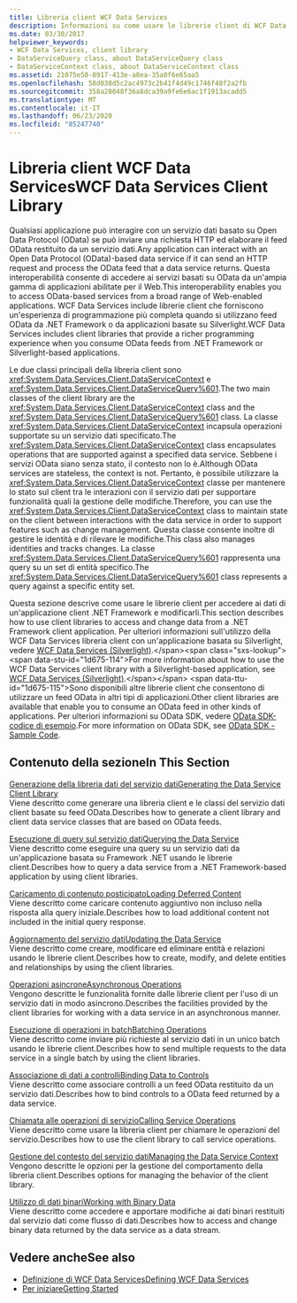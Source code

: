 ```yaml
---
title: Libreria client WCF Data Services
description: Informazioni su come usare le librerie client di WCF Data Services per accedere ai dati e modificarli da un'applicazione client .NET Framework.
ms.date: 03/30/2017
helpviewer_keywords:
- WCF Data Services, client library
- DataServiceQuery class, about DataServiceQuery class
- DataServiceContext class, about DataServiceContext class
ms.assetid: 21075e50-8917-413e-a8ea-35a0f6e65aa5
ms.openlocfilehash: 58d038d5c2ac4973c2b41f4d49c1746f48f2a2fb
ms.sourcegitcommit: 358a28048f36a8dca39a9fe6e6ac1f1913acadd5
ms.translationtype: MT
ms.contentlocale: it-IT
ms.lasthandoff: 06/23/2020
ms.locfileid: "85247740"
---
```

# <a name="wcf-data-services-client-library"></a><span data-ttu-id="1d675-103">Libreria client WCF Data Services</span><span class="sxs-lookup"><span data-stu-id="1d675-103">WCF Data Services Client Library</span></span>
<span data-ttu-id="1d675-104">Qualsiasi applicazione può interagire con un servizio dati basato su Open Data Protocol (OData) se può inviare una richiesta HTTP ed elaborare il feed OData restituito da un servizio dati.</span><span class="sxs-lookup"><span data-stu-id="1d675-104">Any application can interact with an Open Data Protocol (OData)-based data service if it can send an HTTP request and process the OData feed that a data service returns.</span></span> <span data-ttu-id="1d675-105">Questa interoperabilità consente di accedere ai servizi basati su OData da un'ampia gamma di applicazioni abilitate per il Web.</span><span class="sxs-lookup"><span data-stu-id="1d675-105">This interoperability enables you to access OData-based services from a broad range of Web-enabled applications.</span></span> <span data-ttu-id="1d675-106">WCF Data Services include librerie client che forniscono un'esperienza di programmazione più completa quando si utilizzano feed OData da .NET Framework o da applicazioni basate su Silverlight.</span><span class="sxs-lookup"><span data-stu-id="1d675-106">WCF Data Services includes client libraries that provide a richer programming experience when you consume OData feeds from .NET Framework or Silverlight-based applications.</span></span>  
  
 <span data-ttu-id="1d675-107">Le due classi principali della libreria client sono <xref:System.Data.Services.Client.DataServiceContext> e <xref:System.Data.Services.Client.DataServiceQuery%601>.</span><span class="sxs-lookup"><span data-stu-id="1d675-107">The two main classes of the client library are the <xref:System.Data.Services.Client.DataServiceContext> class and the <xref:System.Data.Services.Client.DataServiceQuery%601> class.</span></span> <span data-ttu-id="1d675-108">La classe <xref:System.Data.Services.Client.DataServiceContext> incapsula operazioni supportate su un servizio dati specificato.</span><span class="sxs-lookup"><span data-stu-id="1d675-108">The <xref:System.Data.Services.Client.DataServiceContext> class encapsulates operations that are supported against a specified data service.</span></span> <span data-ttu-id="1d675-109">Sebbene i servizi OData siano senza stato, il contesto non lo è.</span><span class="sxs-lookup"><span data-stu-id="1d675-109">Although OData services are stateless, the context is not.</span></span> <span data-ttu-id="1d675-110">Pertanto, è possibile utilizzare la <xref:System.Data.Services.Client.DataServiceContext> classe per mantenere lo stato sul client tra le interazioni con il servizio dati per supportare funzionalità quali la gestione delle modifiche.</span><span class="sxs-lookup"><span data-stu-id="1d675-110">Therefore, you can use the <xref:System.Data.Services.Client.DataServiceContext> class to maintain state on the client between interactions with the data service in order to support features such as change management.</span></span> <span data-ttu-id="1d675-111">Questa classe consente inoltre di gestire le identità e di rilevare le modifiche.</span><span class="sxs-lookup"><span data-stu-id="1d675-111">This class also manages identities and tracks changes.</span></span> <span data-ttu-id="1d675-112">La classe <xref:System.Data.Services.Client.DataServiceQuery%601> rappresenta una query su un set di entità specifico.</span><span class="sxs-lookup"><span data-stu-id="1d675-112">The <xref:System.Data.Services.Client.DataServiceQuery%601> class represents a query against a specific entity set.</span></span>  
  
 <span data-ttu-id="1d675-113">Questa sezione descrive come usare le librerie client per accedere ai dati di un'applicazione client .NET Framework e modificarli.</span><span class="sxs-lookup"><span data-stu-id="1d675-113">This section describes how to use client libraries to access and change data from a .NET Framework client application.</span></span> <span data-ttu-id="1d675-114">Per ulteriori informazioni sull'utilizzo della WCF Data Services libreria client con un'applicazione basata su Silverlight, vedere [WCF Data Services (Silverlight)](https://docs.microsoft.com/previous-versions/windows/silverlight/dotnet-windows-silverlight/cc838234(v%3dvs.95)).</span><span class="sxs-lookup"><span data-stu-id="1d675-114">For more information about how to use the WCF Data Services client library with a Silverlight-based application, see [WCF Data Services (Silverlight)](https://docs.microsoft.com/previous-versions/windows/silverlight/dotnet-windows-silverlight/cc838234(v%3dvs.95)).</span></span> <span data-ttu-id="1d675-115">Sono disponibili altre librerie client che consentono di utilizzare un feed OData in altri tipi di applicazioni.</span><span class="sxs-lookup"><span data-stu-id="1d675-115">Other client libraries are available that enable you to consume an OData feed in other kinds of applications.</span></span> <span data-ttu-id="1d675-116">Per ulteriori informazioni su OData SDK, vedere [OData SDK-codice di esempio](https://www.odata.org/ecosystem/#sdk).</span><span class="sxs-lookup"><span data-stu-id="1d675-116">For more information on OData SDK, see [OData SDK - Sample Code](https://www.odata.org/ecosystem/#sdk).</span></span>
  
## <a name="in-this-section"></a><span data-ttu-id="1d675-117">Contenuto della sezione</span><span class="sxs-lookup"><span data-stu-id="1d675-117">In This Section</span></span>  
 [<span data-ttu-id="1d675-118">Generazione della libreria dati del servizio dati</span><span class="sxs-lookup"><span data-stu-id="1d675-118">Generating the Data Service Client Library</span></span>](generating-the-data-service-client-library-wcf-data-services.md)  
 <span data-ttu-id="1d675-119">Viene descritto come generare una libreria client e le classi del servizio dati client basate su feed OData.</span><span class="sxs-lookup"><span data-stu-id="1d675-119">Describes how to generate a client library and client data service classes that are based on OData feeds.</span></span>  
  
 [<span data-ttu-id="1d675-120">Esecuzione di query sul servizio dati</span><span class="sxs-lookup"><span data-stu-id="1d675-120">Querying the Data Service</span></span>](querying-the-data-service-wcf-data-services.md)  
 <span data-ttu-id="1d675-121">Viene descritto come eseguire una query su un servizio dati da un'applicazione basata su Framework .NET usando le librerie client.</span><span class="sxs-lookup"><span data-stu-id="1d675-121">Describes how to query a data service from a .NET Framework-based application by using client libraries.</span></span>  
  
 [<span data-ttu-id="1d675-122">Caricamento di contenuto posticipato</span><span class="sxs-lookup"><span data-stu-id="1d675-122">Loading Deferred Content</span></span>](loading-deferred-content-wcf-data-services.md)  
 <span data-ttu-id="1d675-123">Viene descritto come caricare contenuto aggiuntivo non incluso nella risposta alla query iniziale.</span><span class="sxs-lookup"><span data-stu-id="1d675-123">Describes how to load additional content not included in the initial query response.</span></span>  
  
 [<span data-ttu-id="1d675-124">Aggiornamento del servizio dati</span><span class="sxs-lookup"><span data-stu-id="1d675-124">Updating the Data Service</span></span>](updating-the-data-service-wcf-data-services.md)  
 <span data-ttu-id="1d675-125">Viene descritto come creare, modificare ed eliminare entità e relazioni usando le librerie client.</span><span class="sxs-lookup"><span data-stu-id="1d675-125">Describes how to create, modify, and delete entities and relationships by using the client libraries.</span></span>  
  
 [<span data-ttu-id="1d675-126">Operazioni asincrone</span><span class="sxs-lookup"><span data-stu-id="1d675-126">Asynchronous Operations</span></span>](asynchronous-operations-wcf-data-services.md)  
 <span data-ttu-id="1d675-127">Vengono descritte le funzionalità fornite dalle librerie client per l'uso di un servizio dati in modo asincrono.</span><span class="sxs-lookup"><span data-stu-id="1d675-127">Describes the facilities provided by the client libraries for working with a data service in an asynchronous manner.</span></span>  
  
 [<span data-ttu-id="1d675-128">Esecuzione di operazioni in batch</span><span class="sxs-lookup"><span data-stu-id="1d675-128">Batching Operations</span></span>](batching-operations-wcf-data-services.md)  
 <span data-ttu-id="1d675-129">Viene descritto come inviare più richieste al servizio dati in un unico batch usando le librerie client.</span><span class="sxs-lookup"><span data-stu-id="1d675-129">Describes how to send multiple requests to the data service in a single batch by using the client libraries.</span></span>  
  
 [<span data-ttu-id="1d675-130">Associazione di dati a controlli</span><span class="sxs-lookup"><span data-stu-id="1d675-130">Binding Data to Controls</span></span>](binding-data-to-controls-wcf-data-services.md)  
 <span data-ttu-id="1d675-131">Viene descritto come associare controlli a un feed OData restituito da un servizio dati.</span><span class="sxs-lookup"><span data-stu-id="1d675-131">Describes how to bind controls to a OData feed returned by a data service.</span></span>  
  
 [<span data-ttu-id="1d675-132">Chiamata alle operazioni di servizio</span><span class="sxs-lookup"><span data-stu-id="1d675-132">Calling Service Operations</span></span>](calling-service-operations-wcf-data-services.md)  
 <span data-ttu-id="1d675-133">Viene descritto come usare la libreria client per chiamare le operazioni del servizio.</span><span class="sxs-lookup"><span data-stu-id="1d675-133">Describes how to use the client library to call service operations.</span></span>  
  
 [<span data-ttu-id="1d675-134">Gestione del contesto del servizio dati</span><span class="sxs-lookup"><span data-stu-id="1d675-134">Managing the Data Service Context</span></span>](managing-the-data-service-context-wcf-data-services.md)  
 <span data-ttu-id="1d675-135">Vengono descritte le opzioni per la gestione del comportamento della libreria client.</span><span class="sxs-lookup"><span data-stu-id="1d675-135">Describes options for managing the behavior of the client library.</span></span>  
  
 [<span data-ttu-id="1d675-136">Utilizzo di dati binari</span><span class="sxs-lookup"><span data-stu-id="1d675-136">Working with Binary Data</span></span>](working-with-binary-data-wcf-data-services.md)  
 <span data-ttu-id="1d675-137">Viene descritto come accedere e apportare modifiche ai dati binari restituiti dal servizio dati come flusso di dati.</span><span class="sxs-lookup"><span data-stu-id="1d675-137">Describes how to access and change binary data returned by the data service as a data stream.</span></span>  
  
## <a name="see-also"></a><span data-ttu-id="1d675-138">Vedere anche</span><span class="sxs-lookup"><span data-stu-id="1d675-138">See also</span></span>

- [<span data-ttu-id="1d675-139">Definizione di WCF Data Services</span><span class="sxs-lookup"><span data-stu-id="1d675-139">Defining WCF Data Services</span></span>](defining-wcf-data-services.md)
- [<span data-ttu-id="1d675-140">Per iniziare</span><span class="sxs-lookup"><span data-stu-id="1d675-140">Getting Started</span></span>](getting-started-with-wcf-data-services.md)
